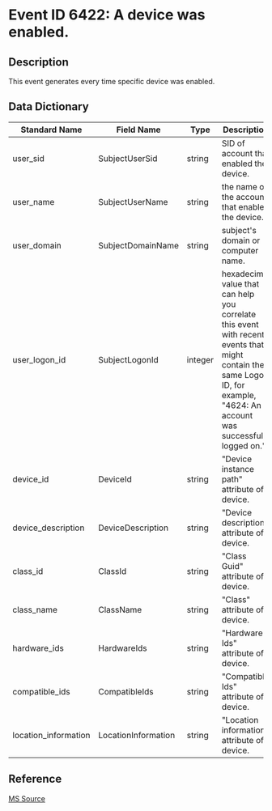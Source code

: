 # Event ID 6422: A device was enabled.

## Description

This event generates every time specific device was enabled.

## Data Dictionary

|Standard Name|Field Name|Type|Description|Sample Value|
|---|---|---|---|---|
|user_sid|SubjectUserSid|string|SID of account that enabled the device.|S-1-5-18|
|user_name|SubjectUserName|string|the name of the account that enabled the device.|DESKTOP-NFC0HVN$|
|user_domain|SubjectDomainName|string|subject's domain or computer name.|WORKGROUP|
|user_logon_id|SubjectLogonId|integer|hexadecimal value that can help you correlate this event with recent events that might contain the same Logon ID, for example, "4624: An account was successfully logged on."|0x3e7|
|device_id|DeviceId|string|"Device instance path" attribute of device.|USB\\VID\_138A&PID\_0017\\ffbc12c950a0|
|device_description|DeviceDescription|string|"Device description" attribute of device.|Synaptics FP Sensors (WBF) (PID=0017)|
|class_id|ClassId|string|"Class Guid" attribute of device.|{53D29EF7-377C-4D14-864B-EB3A85769359}|
|class_name|ClassName|string|"Class" attribute of device.|Biometric|
|hardware_ids|HardwareIds|string|"Hardware Ids" attribute of device.|USB\\VID\_138A&PID\_0017&REV\_0078 USB\\VID\_138A&PID\_0017|
|compatible_ids|CompatibleIds|string|"Compatible Ids" attribute of device.|USB\\Class\_FF&SubClass\_00&Prot\_00 USB\\Class\_FF&SubClass\_00 USB\\Class\_FF|
|location_information|LocationInformation|string|"Location information" attribute of device.|Port\_\#0002.Hub\_\#0004|

## Reference

[MS Source](https://github.com/MicrosoftDocs/windows-itpro-docs/blob/public/windows/security/threat-protection/auditing/event-6422.md)
